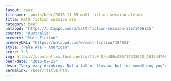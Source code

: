 ```yaml
---
layout: beer
filename: _posts/beer/2016-11-09-malt-fiction-session-ale.md
title: Malt fiction session ale
category: beer
untappd: "https://untappd.com/b/malt-fiction-session-ale/1408815"
country: "Australia"
brewery: "Malt Fiction"
breweryURL: "https://untappd.com/w/malt-fiction/184931"
style: "Pale Ale - American"
score: 7.5
img: https://scontent.xx.fbcdn.net/v/t1.0-0/p480x480/14333020_10154470814048745_257468858783913286_n.jpg?oh=3824bb15f3bea3c3624f915e8437670b&oe=5917B9E3
beer-date: "2016-09-21"
desc: "Very easy drinking. Not a lot of flavour but for something you’re drinking all day this would be great. A little bit tangy"
permalink: /beer/:title.html
---
```

